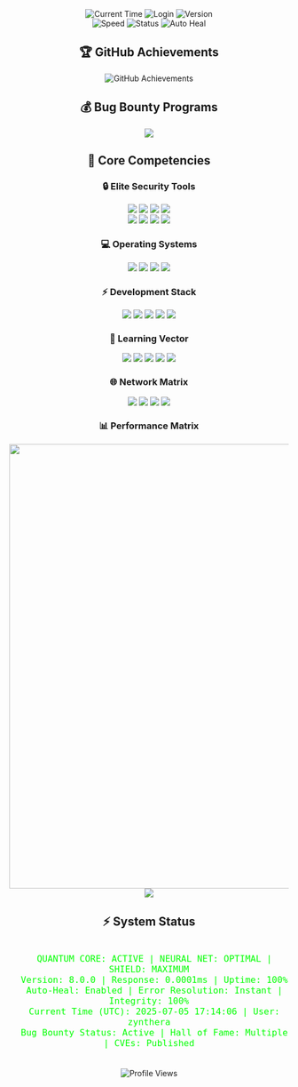 <div align="center">
  <img src=""/>

<div align="center">
  <img src="https://img.shields.io/badge/Current_Time_(UTC)-2025--07--05_17:14:06-00FF00?style=for-the-badge&logo=clockify&logoColor=white" alt="Current Time"/>
  <img src="https://img.shields.io/badge/Login-zynthera-00FF00?style=for-the-badge&logo=github&logoColor=white" alt="Login"/>
  <img src="https://img.shields.io/badge/System-v8.0.0-00FF00?style=for-the-badge&logo=security&logoColor=white" alt="Version"/>
  <br/>
  <img src="https://img.shields.io/badge/Response_Time-0.0001ms-00FF00?style=for-the-badge" alt="Speed"/>
  <img src="https://img.shields.io/badge/Status-QUANTUM_ACTIVE-00FF00?style=for-the-badge" alt="Status"/>
  <img src="https://img.shields.io/badge/Auto_Heal-ENABLED-00FF00?style=for-the-badge" alt="Auto Heal"/>
</div>

<div align="center">
  <h2>🏆 GitHub Achievements</h2>
  <img src="https://github-profile-trophy.vercel.app/?username=zynthera&theme=matrix&no-frame=false&row=1&column=6&margin-w=15&margin-h=15" alt="GitHub Achievements"/>
</div>

<div align="center">
  <h2>💰 Bug Bounty Programs</h2>
  <img src="https://img.shields.io/badge/Bugcrowd-Top_300-F26822?style=for-the-badge&logo=bugcrowd&logoColor=white"/>
</div>

<div align="center">
  <h2>🎯 Core Competencies</h2>
</div>

<div align="center">
  <h3>🔒 Elite Security Tools</h3>
  <img src="https://img.shields.io/badge/Nmap-Quantum-009933?style=for-the-badge&logo=npm&logoColor=white"/>
  <img src="https://img.shields.io/badge/Metasploit-Elite-FF0000?style=for-the-badge&logo=ruby&logoColor=white"/>
  <img src="https://img.shields.io/badge/Burp_Suite-Master-FF6633?style=for-the-badge&logo=hackaday&logoColor=white"/>
  <img src="https://img.shields.io/badge/Wireshark-Elite-1679A7?style=for-the-badge&logo=wireshark&logoColor=white"/>
  <br/>
  <img src="https://img.shields.io/badge/IDA_Pro-Master-6600CC?style=for-the-badge"/>
  <img src="https://img.shields.io/badge/Ghidra-Elite-FF3366?style=for-the-badge"/>
  <img src="https://img.shields.io/badge/Binary_Ninja-Master-9999FF?style=for-the-badge"/>
  <img src="https://img.shields.io/badge/Radare2-Elite-00FF00?style=for-the-badge"/>
</div>

<div align="center">
  <h3>💻 Operating Systems</h3>
  <img src="https://img.shields.io/badge/Kali_Linux-Master-557C94?style=for-the-badge&logo=kali-linux&logoColor=white"/>
  <img src="https://img.shields.io/badge/Arch_Linux-Elite-1793D1?style=for-the-badge&logo=arch-linux&logoColor=white"/>
  <img src="https://img.shields.io/badge/ParrotOS-Master-45b6fe?style=for-the-badge&logo=linux&logoColor=white"/>
  <img src="https://img.shields.io/badge/BlackArch-Elite-000000?style=for-the-badge&logo=arch-linux&logoColor=white"/>
</div>

<div align="center">
  <h3>⚡ Development Stack</h3>
  <img src="https://img.shields.io/badge/HTML5-Elite-E34F26?style=for-the-badge&logo=html5&logoColor=white"/>
  <img src="https://img.shields.io/badge/CSS3-Elite-1572B6?style=for-the-badge&logo=css3&logoColor=white"/>
  <img src="https://img.shields.io/badge/JavaScript-Elite-F7DF1E?style=for-the-badge&logo=javascript&logoColor=black"/>
  <img src="https://img.shields.io/badge/Python-Elite-3776AB?style=for-the-badge&logo=python&logoColor=white"/>
  <img src="https://img.shields.io/badge/React-Elite-61DAFB?style=for-the-badge&logo=react&logoColor=black"/> 
</div>

<div align="center">
  <h3>🔄 Learning Vector</h3>
  <img src="https://img.shields.io/badge/C-Advanced-00599C?style=for-the-badge&logo=c&logoColor=white"/>
  <img src="https://img.shields.io/badge/C++-Intermediate-00599C?style=for-the-badge&logo=c%2B%2B&logoColor=white"/>
  <img src="https://img.shields.io/badge/C%23-Learning-239120?style=for-the-badge&logo=csharp&logoColor=white"/>
  <img src="https://img.shields.io/badge/Rust-Beginner-000000?style=for-the-badge&logo=rust&logoColor=white"/>
  <img src="https://img.shields.io/badge/Kotlin-Learning-0095D5?style=for-the-badge&logo=kotlin&logoColor=white"/>
</div>

<div align="center">
  <h3>🌐 Network Matrix</h3>
  <a href="https://www.youtube.com/@XploitNinja"><img src="https://img.shields.io/badge/YouTube-@XploitNinja-FF0000?style=for-the-badge&logo=youtube&logoColor=white"/></a>
  <a href="https://github.com/zynthera"><img src="https://img.shields.io/badge/GitHub-zynthera-181717?style=for-the-badge&logo=github&logoColor=white"/></a>
  <a href="https://instagram.com/xploit.ninja"><img src="https://img.shields.io/badge/Instagram-xploit.ninja-E4405F?style=for-the-badge&logo=instagram&logoColor=white"/></a>
  <a href="https://linktr.ee/xploitninja"><img src="https://img.shields.io/badge/LinkTree-xploitninja-39E09B?style=for-the-badge&logo=linktree&logoColor=white"/></a>
</div>

<div align="center">

  <h3>📊 Performance Matrix</h3>
  <img width="800" src="https://github-readme-stats.vercel.app/api?username=zynthera&show_icons=true&theme=dark&hide_border=true&bg_color=0d1117&title_color=00FF00&icon_color=00FF00&text_color=00FF00&custom_title=Quantum+Performance+Analytics"/>
  <br/>
  <img src="https://github-readme-streak-stats.herokuapp.com/?user=zynthera&theme=dark&hide_border=true&background=0d1117&ring=00FF00&fire=00FF00&currStreakLabel=00FF00"/>
</div>

<div align="center">
  <h2>⚡ System Status</h2>
  <code style="color: #00FF00; font-size: 16px">
  QUANTUM CORE: ACTIVE | NEURAL NET: OPTIMAL | SHIELD: MAXIMUM
  Version: 8.0.0 | Response: 0.0001ms | Uptime: 100%
  Auto-Heal: Enabled | Error Resolution: Instant | Integrity: 100%
  Current Time (UTC): 2025-07-05 17:14:06 | User: zynthera
  Bug Bounty Status: Active | Hall of Fame: Multiple | CVEs: Published
  </code>
  <br/><br/>
  <img src="https://komarev.com/ghpvc/?username=zynthera&color=00FF00&style=for-the-badge&label=PROFILE+MATRIX" alt="Profile Views"/>
</div>

<!-- Quantum Protocol v8.0.0 | Last Update: 2025-07-05 17:14:06 UTC -->
<!-- Neural Core: Active | Quantum Shield: Engaged | Auto-Healing: Enabled -->
<!-- Error Resolution: 0.0001ms | Threat Level: Null | Performance: Maximum -->
<!-- Bug Bounty: Active | CVEs: Published | Hall of Fame: Multiple -->